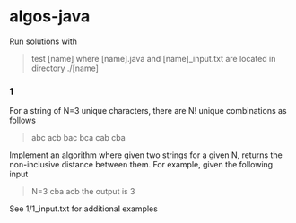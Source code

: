 # algos-java

Run solutions with
> test [name]
where [name].java and [name]_input.txt are located in directory ./[name]

### 1
For a string of N=3 unique characters, there are N! unique combinations as follows
> abc
> acb
> bac
> bca
> cab
> cba

Implement an algorithm where given two strings for a given N, returns the non-inclusive distance between them. For example, given the following input
> N=3 cba acb
the output is
> 3

See 1/1_input.txt for additional examples